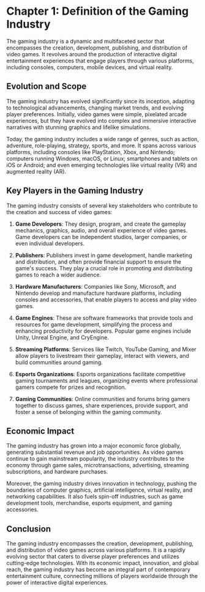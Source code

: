 Chapter 1: Definition of the Gaming Industry
============================================

The gaming industry is a dynamic and multifaceted sector that encompasses the creation, development, publishing, and distribution of video games. It revolves around the production of interactive digital entertainment experiences that engage players through various platforms, including consoles, computers, mobile devices, and virtual reality.

Evolution and Scope
-------------------

The gaming industry has evolved significantly since its inception, adapting to technological advancements, changing market trends, and evolving player preferences. Initially, video games were simple, pixelated arcade experiences, but they have evolved into complex and immersive interactive narratives with stunning graphics and lifelike simulations.

Today, the gaming industry includes a wide range of genres, such as action, adventure, role-playing, strategy, sports, and more. It spans across various platforms, including consoles like PlayStation, Xbox, and Nintendo; computers running Windows, macOS, or Linux; smartphones and tablets on iOS or Android; and even emerging technologies like virtual reality (VR) and augmented reality (AR).

Key Players in the Gaming Industry
----------------------------------

The gaming industry consists of several key stakeholders who contribute to the creation and success of video games:

1. **Game Developers**: They design, program, and create the gameplay mechanics, graphics, audio, and overall experience of video games. Game developers can be independent studios, larger companies, or even individual developers.

2. **Publishers**: Publishers invest in game development, handle marketing and distribution, and often provide financial support to ensure the game's success. They play a crucial role in promoting and distributing games to reach a wider audience.

3. **Hardware Manufacturers**: Companies like Sony, Microsoft, and Nintendo develop and manufacture hardware platforms, including consoles and accessories, that enable players to access and play video games.

4. **Game Engines**: These are software frameworks that provide tools and resources for game development, simplifying the process and enhancing productivity for developers. Popular game engines include Unity, Unreal Engine, and CryEngine.

5. **Streaming Platforms**: Services like Twitch, YouTube Gaming, and Mixer allow players to livestream their gameplay, interact with viewers, and build communities around gaming.

6. **Esports Organizations**: Esports organizations facilitate competitive gaming tournaments and leagues, organizing events where professional gamers compete for prizes and recognition.

7. **Gaming Communities**: Online communities and forums bring gamers together to discuss games, share experiences, provide support, and foster a sense of belonging within the gaming community.

Economic Impact
---------------

The gaming industry has grown into a major economic force globally, generating substantial revenue and job opportunities. As video games continue to gain mainstream popularity, the industry contributes to the economy through game sales, microtransactions, advertising, streaming subscriptions, and hardware purchases.

Moreover, the gaming industry drives innovation in technology, pushing the boundaries of computer graphics, artificial intelligence, virtual reality, and networking capabilities. It also fuels spin-off industries, such as game development tools, merchandise, esports equipment, and gaming accessories.

Conclusion
----------

The gaming industry encompasses the creation, development, publishing, and distribution of video games across various platforms. It is a rapidly evolving sector that caters to diverse player preferences and utilizes cutting-edge technologies. With its economic impact, innovation, and global reach, the gaming industry has become an integral part of contemporary entertainment culture, connecting millions of players worldwide through the power of interactive digital experiences.
